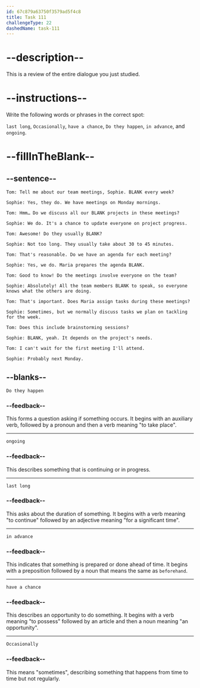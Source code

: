 ```yaml
---
id: 67c879a63750f3579ad5f4c8
title: Task 111
challengeType: 22
dashedName: task-111
---
```


<!-- REVIEW -->

# --description--

This is a review of the entire dialogue you just studied.

# --instructions--

Write the following words or phrases in the correct spot:

`last long`, `Occasionally`, `have a chance`, `Do they happen`, `in advance`, and `ongoing`.

# --fillInTheBlank--

## --sentence--

`Tom: Tell me about our team meetings, Sophie. BLANK every week?`  

`Sophie: Yes, they do. We have meetings on Monday mornings.`  

`Tom: Hmm… Do we discuss all our BLANK projects in these meetings?`  

`Sophie: We do. It's a chance to update everyone on project progress.`  

`Tom: Awesome! Do they usually BLANK?`  

`Sophie: Not too long. They usually take about 30 to 45 minutes.`  

`Tom: That's reasonable. Do we have an agenda for each meeting?`  

`Sophie: Yes, we do. Maria prepares the agenda BLANK.`  

`Tom: Good to know! Do the meetings involve everyone on the team?`  

`Sophie: Absolutely! All the team members BLANK to speak, so everyone knows what the others are doing.`  

`Tom: That's important. Does Maria assign tasks during these meetings?`  

`Sophie: Sometimes, but we normally discuss tasks we plan on tackling for the week.`  

`Tom: Does this include brainstorming sessions?`  

`Sophie: BLANK, yeah. It depends on the project's needs.`  

`Tom: I can't wait for the first meeting I'll attend.`  

`Sophie: Probably next Monday.`  

## --blanks--

`Do they happen`  

### --feedback--

This forms a question asking if something occurs. It begins with an auxiliary verb, followed by a pronoun and then a verb meaning "to take place".  

---

`ongoing`  

### --feedback--

This describes something that is continuing or in progress.  

---

`last long`  

### --feedback--

This asks about the duration of something. It begins with a verb meaning "to continue" followed by an adjective meaning "for a significant time".  

---

`in advance`  

### --feedback--

This indicates that something is prepared or done ahead of time. It begins with a preposition followed by a noun that means the same as `beforehand`.

---

`have a chance`  

### --feedback--

This describes an opportunity to do something. It begins with a verb meaning "to possess" followed by an article and then a noun meaning "an opportunity".

---

`Occasionally`  

### --feedback--

This means "sometimes", describing something that happens from time to time but not regularly.
